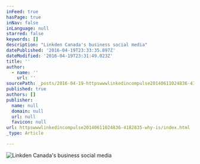 ```yaml
---
inFeed: true
hasPage: true
inNav: false
inLanguage: null
starred: false
keywords: []
description: "Linkden Canada's business social media"
datePublished: '2016-04-19T23:33:35.897Z'
dateModified: '2016-04-19T23:31:49.023Z'
title: ''
author:
  - name: ''
    url: ''
sourcePath: _posts/2016-04-19-httpswwwlinkedincompulse20140611024836-4182835-why-is.md
published: true
authors: []
publisher:
  name: null
  domain: null
  url: null
  favicon: null
url: httpswwwlinkedincompulse20140611024836-4182835-why-is/index.html
_type: Article

---
```

![Linkden Canada's business social media](https://the-grid-user-content.s3-us-west-2.amazonaws.com/a6164fe2-706d-48db-b8fb-4186eb4af42e.jpg)